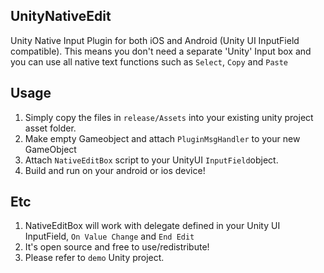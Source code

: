 ## UnityNativeEdit
Unity Native Input Plugin for both iOS and Android (Unity UI InputField compatible).
This means you don't need a separate 'Unity' Input box and you can use all native text functions such as `Select`, `Copy` and `Paste`

## Usage
1. Simply copy the files in `release/Assets` into your existing unity project asset folder.
2. Make empty Gameobject and attach ```PluginMsgHandler``` to your new GameObject
3. Attach ```NativeEditBox``` script to your UnityUI ```InputField```object.
4. Build and run on your android or ios device!


## Etc
1. NativeEditBox will work with delegate defined in your Unity UI InputField, `On Value Change` and `End Edit`
2. It's open source and free to use/redistribute!
3. Please refer to `demo` Unity project.
